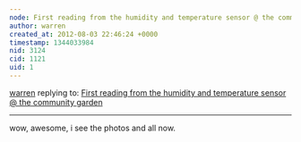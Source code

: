 ```yaml
---
node: First reading from the humidity and temperature sensor @ the community garden
author: warren
created_at: 2012-08-03 22:46:24 +0000
timestamp: 1344033984
nid: 3124
cid: 1121
uid: 1
---
```




[warren](../profile/warren) replying to: [First reading from the humidity and temperature sensor @ the community garden](../notes/cindyexcites/8-3-2012/first-reading-humidity-and-temperature-senson-community-garden)

----
wow, awesome, i see the photos and all now.